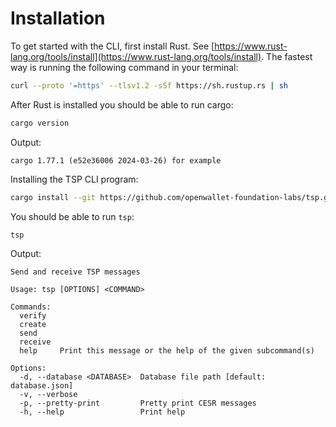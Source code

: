 
# Installation

To get started with the CLI, first install Rust. See [https://www.rust-lang.org/tools/install](https://www.rust-lang.org/tools/install). The fastest way is running the following command in your terminal:

```sh
curl --proto '=https' --tlsv1.2 -sSf https://sh.rustup.rs | sh
```

After Rust is installed you should be able to run cargo:

```sh
cargo version
```

Output:
```
cargo 1.77.1 (e52e36006 2024-03-26) for example
```

Installing the TSP CLI program:

```sh
cargo install --git https://github.com/openwallet-foundation-labs/tsp.git examples --bin tsp
```

You should be able to run `tsp`:

```sh
tsp
```

Output:
```
Send and receive TSP messages

Usage: tsp [OPTIONS] <COMMAND>

Commands:
  verify   
  create   
  send     
  receive  
  help     Print this message or the help of the given subcommand(s)

Options:
  -d, --database <DATABASE>  Database file path [default: database.json]
  -v, --verbose              
  -p, --pretty-print         Pretty print CESR messages
  -h, --help                 Print help
```
